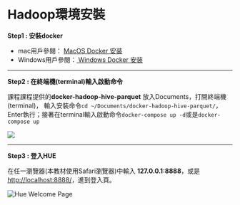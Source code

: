 # Hadoop環境安裝

**Step1 : 安裝docker**

* mac用戶參閱： [MacOS Docker 安装](https://www.runoob.com/docker/macos-docker-install.html)
* Windows用戶參閱：[ Windows Docker 安装](https://www.runoob.com/docker/windows-docker-install.html)

****

**Step2 : 在終端機(terminal)輸入啟動命令**

課程課程提供的**docker-hadoop-hive-parquet** 放入Documents，打開終端機(terminal)， 輸入安裝命令`cd ~/Documents/docker-hadoop-hive-parquet/`，Enter執行；接著在terminal輸入啟動命令`docker-compose up -d`或是`docker-compose up`

![](https://tva1.sinaimg.cn/large/008i3skNgy1gs1clfgazyj30ft0a8jsk.jpg)

****

**Step3 : 登入HUE**

在任一瀏覽器(本教材使用Safari瀏覽器)中輸入 **127.0.0.1:8888**，或是[http://localhost:8888/](http://localhost:8888)，進到登入頁。

![Hue Welcome Page](https://tva1.sinaimg.cn/large/008i3skNgy1gqp6b9wb24j317f0u0wmb.jpg)



